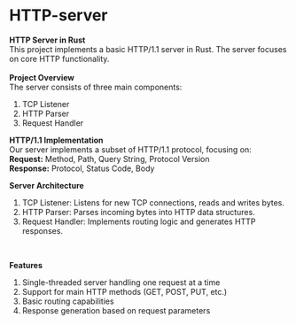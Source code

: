 # HTTP-server
**HTTP Server in Rust**
<br>
This project implements a basic HTTP/1.1 server in Rust. The server focuses on core HTTP functionality.
<br><br>
**Project Overview**
<br>
The server consists of three main components:
<br>
1. TCP Listener<br>
2. HTTP Parser<br>
3. Request Handler<br>

**HTTP/1.1 Implementation**
<br>
Our server implements a subset of HTTP/1.1 protocol, focusing on:<br>
**Request:** Method, Path, Query String, Protocol Version<br>
**Response:** Protocol, Status Code, Body<br>

**Server Architecture**
<br>
1. TCP Listener: Listens for new TCP connections, reads and writes bytes.<br>
2. HTTP Parser: Parses incoming bytes into HTTP data structures.<br>
3. Request Handler: Implements routing logic and generates HTTP responses.
<br>

**Features**
<br>
1. Single-threaded server handling one request at a time<br>
2. Support for main HTTP methods (GET, POST, PUT, etc.)<br>
3. Basic routing capabilities<br>
4. Response generation based on request parameters<br><br>
